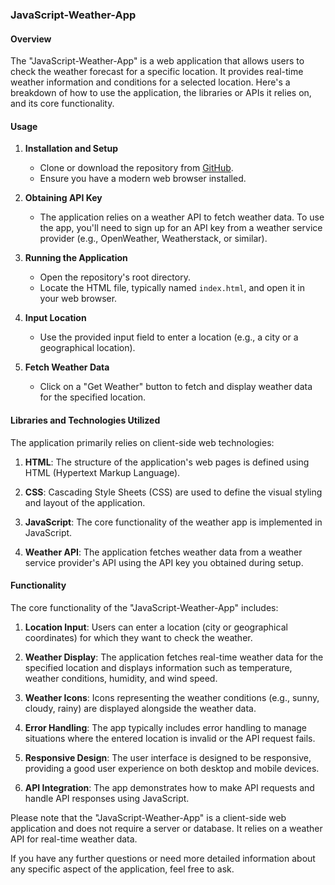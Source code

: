 ### JavaScript-Weather-App

#### Overview
The "JavaScript-Weather-App" is a web application that allows users to check the weather forecast for a specific location. It provides real-time weather information and conditions for a selected location. Here's a breakdown of how to use the application, the libraries or APIs it relies on, and its core functionality.

#### Usage

1. **Installation and Setup**
   - Clone or download the repository from [GitHub](https://github.com/rorukzz/JavaScript-Weather-App).
   - Ensure you have a modern web browser installed.

2. **Obtaining API Key**
   - The application relies on a weather API to fetch weather data. To use the app, you'll need to sign up for an API key from a weather service provider (e.g., OpenWeather, Weatherstack, or similar).

3. **Running the Application**
   - Open the repository's root directory.
   - Locate the HTML file, typically named `index.html`, and open it in your web browser.

4. **Input Location**
   - Use the provided input field to enter a location (e.g., a city or a geographical location).

5. **Fetch Weather Data**
   - Click on a "Get Weather" button to fetch and display weather data for the specified location.

#### Libraries and Technologies Utilized

The application primarily relies on client-side web technologies:

1. **HTML**: The structure of the application's web pages is defined using HTML (Hypertext Markup Language).

2. **CSS**: Cascading Style Sheets (CSS) are used to define the visual styling and layout of the application.

3. **JavaScript**: The core functionality of the weather app is implemented in JavaScript.

4. **Weather API**: The application fetches weather data from a weather service provider's API using the API key you obtained during setup.

#### Functionality

The core functionality of the "JavaScript-Weather-App" includes:

1. **Location Input**: Users can enter a location (city or geographical coordinates) for which they want to check the weather.

2. **Weather Display**: The application fetches real-time weather data for the specified location and displays information such as temperature, weather conditions, humidity, and wind speed.

3. **Weather Icons**: Icons representing the weather conditions (e.g., sunny, cloudy, rainy) are displayed alongside the weather data.

4. **Error Handling**: The app typically includes error handling to manage situations where the entered location is invalid or the API request fails.

5. **Responsive Design**: The user interface is designed to be responsive, providing a good user experience on both desktop and mobile devices.

6. **API Integration**: The app demonstrates how to make API requests and handle API responses using JavaScript.

Please note that the "JavaScript-Weather-App" is a client-side web application and does not require a server or database. It relies on a weather API for real-time weather data.

If you have any further questions or need more detailed information about any specific aspect of the application, feel free to ask.

